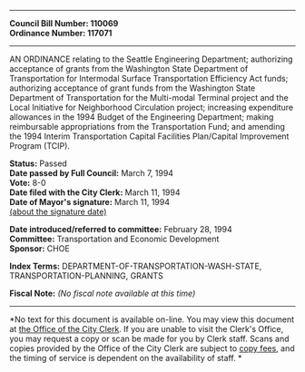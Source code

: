 * * * * *  
  
**Council Bill Number: [](#h0)[](#h2)110069**   
**Ordinance Number: 117071**  
  
* * * * *  
  
AN ORDINANCE relating to the Seattle Engineering Department; authorizing acceptance of grants from the Washington State Department of Transportation for Intermodal Surface Transportation Efficiency Act funds; authorizing acceptance of grant funds from the Washington State Department of Transportation for the Multi-modal Terminal project and the Local Initiative for Neighborhood Circulation project; increasing expenditure allowances in the 1994 Budget of the Engineering Department; making reimbursable appropriations from the Transportation Fund; and amending the 1994 Interim Transportation Capital Facilities Plan/Capital Improvement Program (TCIP).  
  
**Status:** Passed   
**Date passed by Full Council:** March 7, 1994   
**Vote:** 8-0   
**Date filed with the City Clerk:** March 11, 1994   
**Date of Mayor's signature:** March 11, 1994   
[(about the signature date)](/~public/approvaldate.htm)   
  
  
**Date introduced/referred to committee:** February 28, 1994   
**Committee:** Transportation and Economic Development   
**Sponsor:** CHOE   
  
**Index Terms:** DEPARTMENT-OF-TRANSPORTATION-WASH-STATE, TRANSPORTATION-PLANNING, GRANTS  
  
**Fiscal Note:** *(No fiscal note available at this time)*  
  
* * * * *  
  
*No text for this document is available on-line. You may view this document at [the Office of the City Clerk](http://www.seattle.gov/leg/clerk/contactUs.htm). If you are unable to visit the Clerk's Office, you may request a copy or scan be made for you by Clerk staff. Scans and copies provided by the Office of the City Clerk are subject to [copy fees](http://clerk.seattle.gov/~public/clerkfees.htm), and the timing of service is dependent on the availability of staff. *  
  
  
